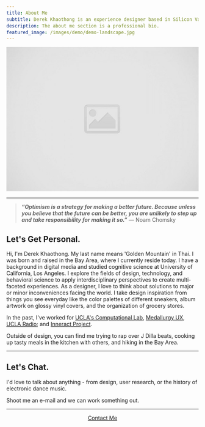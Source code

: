 ```yaml
---
title: About Me
subtitle: Derek Khaothong is an experience designer based in Silicon Valley.
description: The about me section is a professional bio.
featured_image: /images/demo/demo-landscape.jpg
---
```


![](/images/placeholder.jpg)

---

> **_“Optimism is a strategy for making a better future. Because unless you believe that the future can be better, you are unlikely to step up and take responsibility for making it so.”_**        — Noam Chomsky

## Let's Get Personal.

Hi, I'm Derek Khaothong. My last name means 'Golden Mountain' in Thai.
I was born and raised in the Bay Area, where I currently reside today. I have a background in digital media and studied cognitive science at University of California, Los Angeles.
I explore the fields of design, technology, and behavioral science to apply interdisciplinary perspectives to create multi-faceted experiences. As a designer, I love to think about solutions to major or minor inconveniences facing the world. I take design inspiration from things you see everyday like the color palettes of different sneakers, album artwork on glossy vinyl covers, and the organization of grocery stores.


In the past, I've worked for [UCLA's Computational Lab](http://cvl.psych.ucla.edu), [Medallurgy UX](http://medallurgy.com), [UCLA Radio](https://uclaradio.com); and [Inneract Project](https://inneractproject.org). 


Outside of design, you can find me trying to rap over J Dilla beats, cooking up tasty meals in the kitchen with others, and hiking in the Bay Area.


---

## Let's Chat.

I'd love to talk about anything - from design, user research, or the history of electronic dance music. 


Shoot me an e-mail and we can work something out.  

 
 ***
<div style="text-align:center;">
    <a href="mailto:dkhaothong@ucla.edu" class="button button--large">Contact Me</a>
</div>
